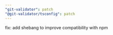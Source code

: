 ```yaml
---
"git-validator": patch
"@git-validator/tsconfig": patch
---
```


fix: add shebang to improve compatibility with npm
